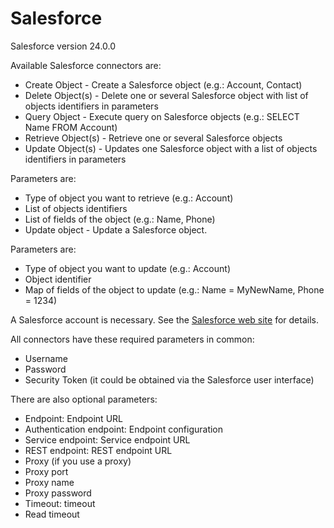 # Salesforce

Salesforce version 24.0.0

Available Salesforce connectors are:

* Create Object - Create a Salesforce object (e.g.: Account, Contact)
* Delete Object(s) - Delete one or several Salesforce object with list of objects identifiers in parameters
* Query Object - Execute query on Salesforce objects (e.g.: SELECT Name FROM Account)
* Retrieve Object(s) - Retrieve one or several Salesforce objects
* Update Object(s) - Updates one Salesforce object with a list of objects identifiers in parameters

Parameters are:

* Type of object you want to retrieve (e.g.: Account)
* List of objects identifiers
* List of fields of the object (e.g.: Name, Phone)
* Update object - Update a Salesforce object.

Parameters are:

* Type of object you want to update (e.g.: Account)
* Object identifier
* Map of fields of the object to update (e.g.: Name = MyNewName, Phone = 1234)

A Salesforce account is necessary. See the [Salesforce web site](https://www.salesforce.com) for details.

All connectors have these required parameters in common:

* Username
* Password
* Security Token (it could be obtained via the Salesforce user interface)

There are also optional parameters:

* Endpoint: Endpoint URL
* Authentication endpoint: Endpoint configuration
* Service endpoint: Service endpoint URL
* REST endpoint: REST endpoint URL
* Proxy (if you use a proxy)
* Proxy port
* Proxy name
* Proxy password
* Timeout: timeout
* Read timeout
